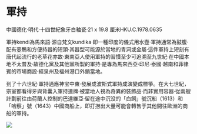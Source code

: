 # 軍持

中國德化·明代·十四世紀象牙白釉瓷·21 x 19.8 厘米HKU.C.1978.0635  

軍持kendi為馬來語·源自梵文kundika·即一種印度的儀式用水壺·軍持通常為鼓腹·配有壺鴨和方便持器的短頭·其器型可能源於當地的青洞或金屬·這件軍持上短刻有唐代起流行的老草花亦故·東南亞人使用軍持的習慣至少可追溯至九世紀·在中國本地不太普及·故德化黨及其他黨所製的軍持·是專為馬來西亞·印尼·泰國·越南和菲律賓的市場商設·經泉州及福州港口外銷當地。  

到了十六世紀·軍持適應神宝中東·發展成波斯式軍持成演變成標箏。在大七世紀，宗室都看得牙與背囊入軍持連牌·被當地人視為奇異的裝飾品·而非實用容器·從兩艘計劃前往由荷蘭人控制的巴達維亞·留在途中沉没的「白飼」號沉船（1613）和「哈察」號（1643）中國商船上，即打捞出大量可能會轉售于其他開往歐洲的商船的軍持。  

![](https://cdn-mineru.openxlab.org.cn/result/2025-07-27/26ec8c02-599c-4b79-9876-e092d6287e02/47d25319b145415347e5dab9ebc51ee17637a07df27f94d162c8ffe854d565ad.jpg)  